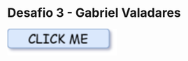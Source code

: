 # Desafio 3 - Gabriel Valadares

<a href="https://21900884.github.io/TPA_ProjetoIndivitual2/"><img src=".\ClickMeButton.png" width="250px"></a>
